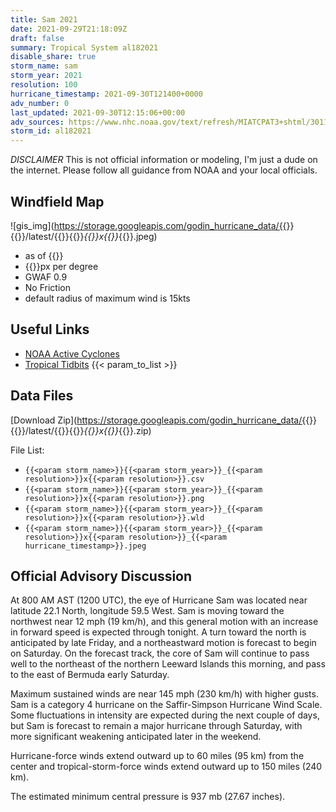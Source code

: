 ```yaml
---
title: Sam 2021
date: 2021-09-29T21:18:09Z
draft: false
summary: Tropical System al182021
disable_share: true
storm_name: sam
storm_year: 2021
resolution: 100
hurricane_timestamp: 2021-09-30T121400+0000
adv_number: 0
last_updated: 2021-09-30T12:15:06+00:00
adv_sources: https://www.nhc.noaa.gov/text/refresh/MIATCPAT3+shtml/301144.shtml;https://www.nhc.noaa.gov/refresh/graphics_at3+shtml/114636.shtml?cone
storm_id: al182021
---
```

*DISCLAIMER* This is not official information or modeling, I'm just a dude on the internet.  Please follow all guidance from NOAA and your local officials.

## Windfield Map
![gis_img](https://storage.googleapis.com/godin_hurricane_data/{{<param storm_name>}}{{<param storm_year>}}/latest/{{<param storm_name>}}{{<param storm_year>}}_{{<param resolution>}}x{{<param resolution>}}_{{<param hurricane_timestamp>}}.jpeg)

- as of {{<param last_updated>}}
- {{<param resolution>}}px per degree
- GWAF 0.9
- No Friction
- default radius of maximum wind is 15kts

## Useful Links
- [NOAA Active Cyclones](https://www.nhc.noaa.gov/)
- [Tropical Tidbits](https://www.tropicaltidbits.com/storminfo/)
{{< param_to_list >}}

## Data Files
[Download Zip](https://storage.googleapis.com/godin_hurricane_data/{{<param storm_name>}}{{<param storm_year>}}/latest/{{<param storm_name>}}{{<param storm_year>}}_{{<param resolution>}}x{{<param resolution>}}_{{<param hurricane_timestamp>}}.zip)

File List:
- `{{<param storm_name>}}{{<param storm_year>}}_{{<param resolution>}}x{{<param resolution>}}.csv`
- `{{<param storm_name>}}{{<param storm_year>}}_{{<param resolution>}}x{{<param resolution>}}.png`
- `{{<param storm_name>}}{{<param storm_year>}}_{{<param resolution>}}x{{<param resolution>}}.wld`
- `{{<param storm_name>}}{{<param storm_year>}}_{{<param resolution>}}x{{<param resolution>}}_{{<param hurricane_timestamp>}}.jpeg`


## Official Advisory Discussion
At 800 AM AST (1200 UTC), the eye of Hurricane Sam was located near
latitude 22.1 North, longitude 59.5 West.  Sam is moving toward the
northwest near 12 mph (19 km/h), and this general motion with an
increase in forward speed is expected through tonight.  A turn
toward the north is anticipated by late Friday, and a northeastward
motion is forecast to begin on Saturday.  On the forecast track, the
core of Sam will continue to pass well to the northeast of the
northern Leeward Islands this morning, and pass to the east of
Bermuda early Saturday.
 
Maximum sustained winds are near 145 mph (230 km/h) with higher 
gusts.  Sam is a category 4 hurricane on the Saffir-Simpson
Hurricane Wind Scale.  Some fluctuations in intensity are expected
during the next couple of days, but Sam is forecast to remain a
major hurricane through Saturday, with more significant weakening
anticipated later in the weekend.
 
Hurricane-force winds extend outward up to 60 miles (95 km) from
the center and tropical-storm-force winds extend outward up to 150
miles (240 km).
 
The estimated minimum central pressure is 937 mb (27.67 inches).
